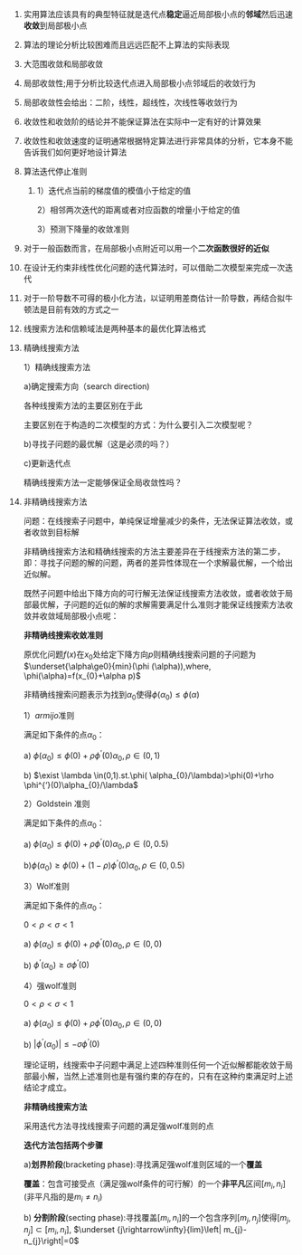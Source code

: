 1. 实用算法应该具有的典型特征就是迭代点**稳定**逼近局部极小点的**邻域**然后迅速**收敛**到局部极小点

2. 算法的理论分析比较困难而且远远匹配不上算法的实际表现

3. 大范围收敛和局部收敛

4. 局部收敛性;用于分析比较迭代点进入局部极小点邻域后的收敛行为

5. 局部收敛性会给出：二阶，线性，超线性，次线性等收敛行为

6. 收敛性和收敛阶的结论并不能保证算法在实际中一定有好的计算效果

7. 收敛性和收敛速度的证明通常根据特定算法进行非常具体的分析，它本身不能告诉我们如何更好地设计算法

8. 算法迭代停止准则

   1. 1）迭代点当前的梯度值的模值小于给定的值

      2）相邻两次迭代的距离或者对应函数的增量小于给定的值

      3）预测下降量的收敛准则

9. 对于一般函数而言，在局部极小点附近可以用一个**二次函数很好的近似**

10. 在设计无约束非线性优化问题的迭代算法时，可以借助二次模型来完成一次迭代

11. 对于一阶导数不可得的极小化方法，以证明用差商估计一阶导数，再结合拟牛顿法是目前有效的方式之一

12. 线搜索方法和信赖域法是两种基本的最优化算法格式

13. 精确线搜索方法

    1）精确线搜索方法

    a)确定搜索方向（search direction)

      各种线搜索方法的主要区别在于此

    主要区别在于构造的二次模型的方式：为什么要引入二次模型呢？

    b)寻找子问题的最优解（这是必须的吗？）

    c)更新迭代点

    精确线搜索方法一定能够保证全局收敛性吗？

14. 非精确线搜索方法

    问题：在线搜索子问题中，单纯保证增量减少的条件，无法保证算法收敛，或者收敛到目标解

    非精确线搜索方法和精确线搜索的方法主要差异在于线搜索方法的第二步，即：寻找子问题的解的问题，两者的差异性体现在一个求解最优解，一个给出近似解。

    既然子问题中给出下降方向的可行解无法保证线搜索方法收敛，或者收敛于局部最优解，子问题的近似的解的求解需要满足什么准则才能保证线搜索方法收敛并收敛域局部极小点呢：

    **非精确线搜索收敛准则**

    原优化问题$f(x)$在$x_{0}$处给定下降方向$p$则精确线搜索问题的子问题为$\underset{\alpha\ge0}{min}(\phi (\alpha)),where, \phi(\alpha)=f(x_{0}+\alpha p)$

    非精确线搜索问题表示为找到$\alpha_{0}$使得$\phi(\alpha_{0})\le \phi(\alpha)$

    1）$armijo$准则

    满足如下条件的点$\alpha_{0}$：
    
    a) $\phi (\alpha_{0}) \le \phi(0)+\rho \phi^{’}(0)\alpha_{0},\rho\in(0,1)$
    
    b) $\exist \lambda \in(0,1).st.\phi( \alpha_{0}/\lambda)>\phi(0)+\rho \phi^{‘}(0)\alpha_{0}/\lambda$
    
    
    
    2）Goldstein 准则
    
    满足如下条件的点$\alpha_{0}$：
    
    a) $\phi (\alpha_{0}) \le \phi(0)+\rho \phi^{’}(0)\alpha_{0},\rho\in(0,0.5)$
    
    b)$\phi (\alpha_{0}) \ge \phi(0)+(1-\rho) \phi^{’}(0)\alpha_{0},\rho\in(0,0.5)$
    
    
    
    3）Wolf准则
    
    满足如下条件的点$\alpha_{0}$：
    
    $0<\rho<\sigma<1$
    
    a) $\phi (\alpha_{0}) \le \phi(0)+\rho \phi^{’}(0)\alpha_{0},\rho\in(0,0)$
    
    b) $\phi^{’}(\alpha_{0})\ge \sigma \phi^{‘}(0)$
    
    
    
    4）强wolf准则
    
    $0<\rho<\sigma<1$
    
    a) $\phi (\alpha_{0}) \le \phi(0)+\rho \phi^{’}(0)\alpha_{0},\rho\in(0,0)$
    
    b) $\left | \phi^{’}(\alpha_{0}) \right |\le -\sigma \phi^{‘}(0)$
    
    
    
    理论证明，线搜索中子问题中满足上述四种准则任何一个近似解都能收敛于局部最小解，当然上述准则也是有强约束的存在的，只有在这种约束满足时上述结论才成立。
    
    **非精确线搜索方法**
    
    采用迭代方法寻找线搜索子问题的满足强wolf准则的点
    
    **迭代方法包括两个步骤**
    
    a)**划界阶段**(bracketing phase):寻找满足强wolf准则区域的一个**覆盖**
    
    **覆盖**：包含可接受点（满足强wolf条件的可行解）的一个**非平凡**区间$[m_{i},n_{i}]$(非平凡指的是$m_{i}\ne n_{i}$)
    
    b) **分割阶段**(secting phase):寻找覆盖$[m_{i},n_{i}]$的一个包含序列$[m_{j},n_{j}]$使得$[m_{j},n_{j}]\subset [m_{i},n_{i}]$, $\underset {j\rightarrow\infty}{lim}\left| m_{j}-n_{j}\right|=0$
    
    
    
    
    
    

